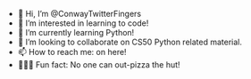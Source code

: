 - 👋 Hi, I’m @ConwayTwitterFingers
- 👀 I’m interested in learning to code!
- 🐍 I’m currently learning Python!
- 💞️ I’m looking to collaborate on CS50 Python related material.
- 📫 How to reach me: on here!
- 🧙🏻‍♂️ Fun fact: No one can out-pizza the hut!
